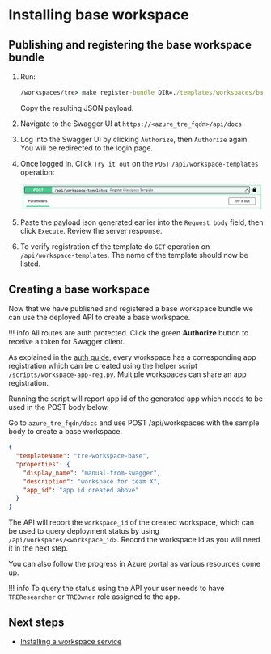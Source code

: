 # Installing base workspace

## Publishing and registering the base workspace bundle

1. Run:

    ```cmd
    /workspaces/tre> make register-bundle DIR=./templates/workspaces/base BUNDLE_TYPE=workspace
    ```

    Copy the resulting JSON payload.

1. Navigate to the Swagger UI at `https://<azure_tre_fqdn>/api/docs`

1. Log into the Swagger UI by clicking `Authorize`, then `Authorize` again. You will be redirected to the login page.

1. Once logged in. Click `Try it out` on the `POST` `/api/workspace-templates` operation:

    ![Post Workspace Template](../../assets/post-template.png)

1. Paste the payload json generated earlier into the `Request body` field, then click `Execute`. Review the server response.

1. To verify registration of the template do `GET` operation on `/api/workspace-templates`. The name of the template should now be listed.

## Creating a base workspace

Now that we have published and registered a base workspace bundle we can use the deployed API to create a base workspace.

!!! info
    All routes are auth protected. Click the green **Authorize** button to receive a token for Swagger client.

As explained in the [auth guide](../auth.md), every workspace has a corresponding app registration which can be created using the helper script `/scripts/workspace-app-reg.py`. Multiple workspaces can share an app registration.

Running the script will report app id of the generated app which needs to be used in the POST body below.

Go to ``azure_tre_fqdn/docs`` and use POST /api/workspaces with the sample body to create a base workspace.

```json
{
  "templateName": "tre-workspace-base",
  "properties": {
    "display_name": "manual-from-swagger",
    "description": "workspace for team X",
    "app_id": "app id created above"
  }
}
```

The API will report the ``workspace_id`` of the created workspace, which can be used to query deployment status by using ``/api/workspaces/<workspace_id>``. Record the workspace id as you will need it in the next step.

You can also follow the progress in Azure portal as various resources come up.

!!! info
    To query the status using the API your user needs to have `TREResearcher` or `TREOwner` role assigned to the app.

## Next steps

* [Installing a workspace service](./installing-workspace-service-and-user-resource.md)
